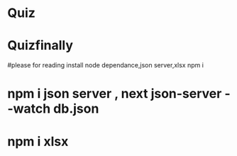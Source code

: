 # Quiz
# Quizfinally
#please for reading install node dependance,json server,xlsx npm i
# npm i json server , next json-server --watch db.json
# npm i xlsx
